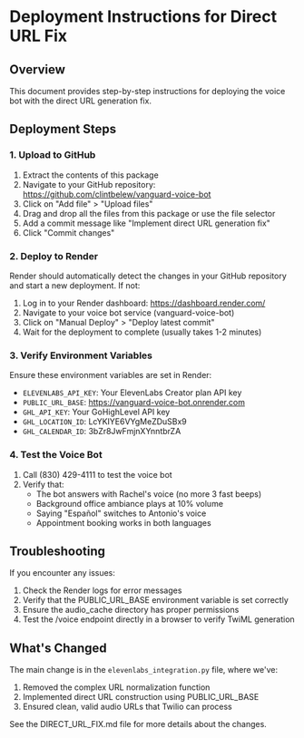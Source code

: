 # Deployment Instructions for Direct URL Fix

## Overview

This document provides step-by-step instructions for deploying the voice bot with the direct URL generation fix.

## Deployment Steps

### 1. Upload to GitHub

1. Extract the contents of this package
2. Navigate to your GitHub repository: https://github.com/clintbelew/vanguard-voice-bot
3. Click on "Add file" > "Upload files"
4. Drag and drop all the files from this package or use the file selector
5. Add a commit message like "Implement direct URL generation fix"
6. Click "Commit changes"

### 2. Deploy to Render

Render should automatically detect the changes in your GitHub repository and start a new deployment. If not:

1. Log in to your Render dashboard: https://dashboard.render.com/
2. Navigate to your voice bot service (vanguard-voice-bot)
3. Click on "Manual Deploy" > "Deploy latest commit"
4. Wait for the deployment to complete (usually takes 1-2 minutes)

### 3. Verify Environment Variables

Ensure these environment variables are set in Render:

- `ELEVENLABS_API_KEY`: Your ElevenLabs Creator plan API key
- `PUBLIC_URL_BASE`: https://vanguard-voice-bot.onrender.com
- `GHL_API_KEY`: Your GoHighLevel API key
- `GHL_LOCATION_ID`: LcYKIYE6VYgMeZDuSBx9
- `GHL_CALENDAR_ID`: 3bZr8JwFmjnXYnntbrZA

### 4. Test the Voice Bot

1. Call (830) 429-4111 to test the voice bot
2. Verify that:
   - The bot answers with Rachel's voice (no more 3 fast beeps)
   - Background office ambiance plays at 10% volume
   - Saying "Español" switches to Antonio's voice
   - Appointment booking works in both languages

## Troubleshooting

If you encounter any issues:

1. Check the Render logs for error messages
2. Verify that the PUBLIC_URL_BASE environment variable is set correctly
3. Ensure the audio_cache directory has proper permissions
4. Test the /voice endpoint directly in a browser to verify TwiML generation

## What's Changed

The main change is in the `elevenlabs_integration.py` file, where we've:

1. Removed the complex URL normalization function
2. Implemented direct URL construction using PUBLIC_URL_BASE
3. Ensured clean, valid audio URLs that Twilio can process

See the DIRECT_URL_FIX.md file for more details about the changes.
